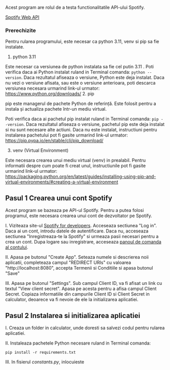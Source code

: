 Acest program are rolul de a testa functionalitatile API-ului Spotify.

[Spotify Web API](https://developer.spotify.com/documentation/web-api)

### Prerechizite
Pentru rularea programului, este necesar ca python 3.11, venv si pip sa fie instalate.
1. python 3.11

Este necesar ca versiunea de python instalata sa fie cel putin 3.11 . Poti verifica daca ai Python
instalat ruland in Terminal comanda: ```python --version```. Daca rezultatul afiseaza o versiune, Python este deja instalat. 
Daca nu vezi o versiune afisata, sau este o versiune anterioara, poti descarca versiunea necesara urmarind link-ul urmator:  https://www.python.org/downloads/
2. pip

pip este managerul de pachete Python de referință. Este folosit pentru a instala și actualiza pachete într-un mediu virtual.

Poti verifica daca ai pachetul pip instalat ruland in Terminal comanda: ```pip --version```.
Daca rezultatul afiseaza o versiune, pachetul pip este deja instalat si nu sunt necesare
alte actiuni. Daca nu este instalat, instructiuni pentru instalarea pachetului pot fi gasite
urmarind link-ul urmator: https://pip.pypa.io/en/stable/cli/pip_download/

3. venv (Virtual Environment)

Este necesara crearea unui mediu virtual (venv) in prealabil. Pentru informatii despre cum 
poate fi creat unul, instructiunile pot fi gasite urmarind link-ul urmator: https://packaging.python.org/en/latest/guides/installing-using-pip-and-virtual-environments/#creating-a-virtual-environment


## Pasul 1 Crearea unui cont Spotify

Acest program se bazeaza pe API-ul Spotify. Pentru a putea folosi programul, 
este necesara crearea unui cont de dezvoltator pe Spotify.

 I. Viziteaza site-ul [Spotify for developers](https://developer.spotify.com/). 
 Acceseaza sectiunea "Log in". Daca ai un cont, introdu datele de autentificare. 
 Daca nu, acceseaza sectiunea "Inregistreaza-te la Spotify" si urmeaza pasii necesari
 pentru a crea un cont. Dupa logare sau inregistrare, acceseaza [panoul
 de comanda al contului](https://developer.spotify.com/dashboard).

II. Apasa pe butonul "Create App". Seteaza numele si descrierea noii aplicatii, 
completeaza campul "REDIRECT URIs" cu valoarea "http://localhost:8080", accepta
Termenii si Conditiile si apasa butonul "Save"

III. Apasa pe butonul "Settings". Sub campul Client ID, va fi afisat un link cu textul 
"View client secret". Apasa pe acesta pentru a afisa campul Client Secret. Copiaza 
informatiile din campurile Client ID si Client Secret in calculator, deoarece va fi nevoie
de ele la initializarea aplicatiei.

## Pasul 2 Instalarea si initializarea aplicatiei 

I. Creaza un folder in calculator, unde doresti sa salvezi codul pentru rularea aplicatiei.

II. Instaleaza pachetele Python necesare ruland in Terminal comanda: 
```commandline
pip install -r requirements.txt
```
III. In fisierul _constants.py_, inlocuieste 